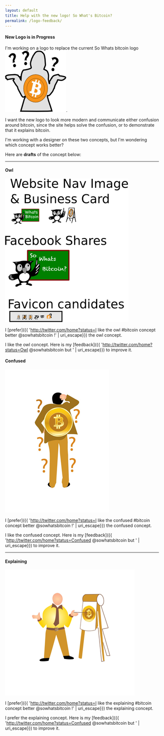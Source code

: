 ```yaml
---
layout: default
title: Help with the new logo! So What's Bitcoin? 
permalink: /logo-feedback/
---
```


#### New Logo is in Progress

I'm working on a logo to replace the current So Whats bitcoin logo ![current logo](/images/img_src.png "current logo").

I want the new logo to look more modern and communicate either confusion around bitcoin, since the site helps solve the confusion, or to demonstrate that it explains bitcoin.

I'm working with a designer on these two concepts, but I'm wondering which concept works better?

Here are **drafts** of the concept below:

___

#### Owl
![current logo](/images/new-logo-owl.png "owl concept")

I [prefer]({{ 'http://twitter.com/home?status=I like the owl #bitcoin concept better @sowhatsbitcoin !' | uri_escape}}) the owl concept.

I like the owl concept. Here is my [feedback]({{ 'http://twitter.com/home?status=Owl @sowhatsbitcoin but ' | uri_escape}}) to improve it.




#### Confused

![current logo](/images/new-logo-confused-bitoin.jpg "confused concept")

I [prefer]({{ 'http://twitter.com/home?status=I like the confused #bitcoin concept better @sowhatsbitcoin !' | uri_escape}}) the confused concept.

I like the confused concept. Here is my [feedback]({{ 'http://twitter.com/home?status=Confused @sowhatsbitcoin but ' | uri_escape}}) to improve it.

___

#### Explaining

![current logo](/images/new-logo-explaining_bitcoin.jpg "explaining concept")

I [prefer]({{ 'http://twitter.com/home?status=I like the explaining #bitcoin concept better @sowhatsbitcoin !' | uri_escape}}) the explaining concept.

I prefer the explaining concept. Here is my [feedback]({{ 'http://twitter.com/home?status=Confused @sowhatsbitcoin but ' | uri_escape}}) to improve it.

